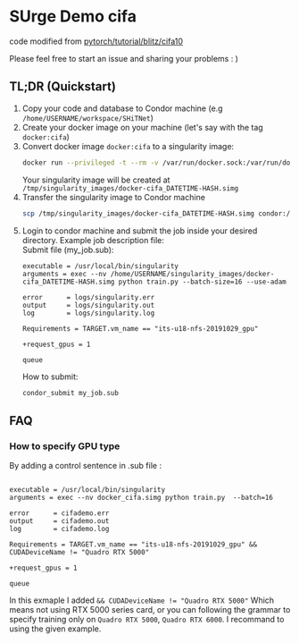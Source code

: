 # SUrge Demo cifa

code modified from [pytorch/tutorial/blitz/cifa10](https://github.com/pytorch/tutorials/blob/master/beginner_source/blitz/cifar10_tutorial.py)

Please feel free to start an issue and sharing your problems : )

## TL;DR (Quickstart)
1. Copy your code and database to Condor machine (e.g `/home/USERNAME/workspace/SHiTNet`)
2. Create your docker image on your machine (let's say with the tag `docker:cifa`)
3. Convert docker image `docker:cifa` to a singularity image:
   ```bash
   docker run --privileged -t --rm -v /var/run/docker.sock:/var/run/docker.sock -v /tmp/singularity_images:/output singularityware/docker2singularity:v2.6 docker:cifa
   ```
   Your singularity image will be created at `/tmp/singularity_images/docker-cifa_DATETIME-HASH.simg`
4. Transfer the singularity image to Condor machine
   ```bash
   scp /tmp/singularity_images/docker-cifa_DATETIME-HASH.simg condor:/home/USERNAME/singularity_images
   ```
5. Login to condor machine and submit the job inside your desired directory. Example job description file:  
   Submit file (my_job.sub):
   ```sub
   executable = /usr/local/bin/singularity
   arguments = exec --nv /home/USERNAME/singularity_images/docker-cifa_DATETIME-HASH.simg python train.py --batch-size=16 --use-adam
   
   error      = logs/singularity.err
   output     = logs/singularity.out
   log        = logs/singularity.log
   
   Requirements = TARGET.vm_name == "its-u18-nfs-20191029_gpu"
   
   +request_gpus = 1
   
   queue
   ```
   How to submit:
   ```bash
   condor_submit my_job.sub
   ```

## FAQ

### How to specify GPU type

By adding a control sentence in .sub file : 
```sub

executable = /usr/local/bin/singularity
arguments = exec --nv docker_cifa.simg python train.py  --batch=16

error      = cifademo.err
output     = cifademo.out
log        = cifademo.log

Requirements = TARGET.vm_name == "its-u18-nfs-20191029_gpu" && CUDADeviceName != "Quadro RTX 5000"

+request_gpus = 1

queue
```

In this exmaple I added `&& CUDADeviceName != "Quadro RTX 5000"` Which means not using RTX 5000 series card, or you can following the grammar to specify training only on `Quadro RTX 5000`, `Quadro RTX 6000`. I recommand to using the given example. 